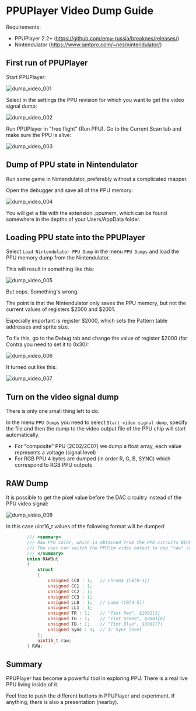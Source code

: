 # PPUPlayer Video Dump Guide

Requirements:
- PPUPlayer 2.2+ (https://github.com/emu-russia/breaknes/releases/)
- Nintendulator (https://www.qmtpro.com/~nes/nintendulator/)

## First run of PPUPlayer

Start PPUPlayer:

![dump_video_001](/UserManual/imgstore/dump_video_001.png)

Select in the settings the PPU revision for which you want to get the video signal dump:

![dump_video_002](/UserManual/imgstore/dump_video_002.png)

Run PPUPlayer in "free flight" (Run PPU). Go to the Current Scan tab and make sure the PPU is alive:

![dump_video_003](/UserManual/imgstore/dump_video_003.png)

## Dump of PPU state in Nintendulator

Run some game in Nintendulator, preferably without a complicated mapper.

Open the debugger and save all of the PPU memory:

![dump_video_004](/UserManual/imgstore/dump_video_004.png)

You will get a file with the extension .ppumem, which can be found somewhere in the depths of your Users/AppData folder.

## Loading PPU state into the PPUPlayer

Select `Load Nintendulator PPU Dump` in the menu `PPU Dumps` and load the PPU memory dump from the Nintendulator.

This will result in something like this:

![dump_video_005](/UserManual/imgstore/dump_video_005.png)

But oops. Something's wrong.

The point is that the Nintendulator only saves the PPU memory, but not the current values of registers $2000 and $2001.

Especially important is register $2000, which sets the Pattern table addresses and sprite size.

To fix this, go to the Debug tab and change the value of register $2000 (for Contra you need to set it to 0x30):

![dump_video_006](/UserManual/imgstore/dump_video_006.png)

It turned out like this:

![dump_video_007](/UserManual/imgstore/dump_video_007.png)

## Turn on the video signal dump

There is only one small thing left to do.

In the menu `PPU Dumps` you need to select `Start video signal dump`, specify the file and then the dump to the video output file of the PPU chip will start automatically.

- For "composite" PPU (2C02/2C07) we dump a float array, each value represents a voltage (signal level)
- For RGB PPU 4 bytes are dumped (in order R, G, B, SYNC) which correspond to RGB PPU outputs

## RAW Dump

It is possible to get the pixel value before the DAC circuitry instead of the PPU video signal:

![dump_video_008](/UserManual/imgstore/dump_video_008.png)

In this case uint16_t values of the following format will be dumped:

```c++
		/// <summary>
		/// Raw PPU color, which is obtained from the PPU circuits BEFORE the video signal generator.
		/// The user can switch the PPUSim video output to use "raw" color, instead of the original (Composite/RGB).
		/// </summary>
		union RAWOut
		{
			struct
			{
				unsigned CC0 : 1;	// Chroma (CB[0-3])
				unsigned CC1 : 1;
				unsigned CC2 : 1;
				unsigned CC3 : 1;
				unsigned LL0 : 1;	// Luma (CB[4-5])
				unsigned LL1 : 1;
				unsigned TR : 1;	// "Tint Red", $2001[5]
				unsigned TG : 1;	// "Tint Green", $2001[6]
				unsigned TB : 1;	// "Tint Blue", $2001[7]
				unsigned Sync : 1;	// 1: Sync level
			};
			uint16_t raw;
		} RAW;
```

## Summary

PPUPlayer has become a powerful tool in exploring PPU. There is a real live PPU living inside of it.

Feel free to push the different buttons in PPUPlayer and experiment. If anything, there is also a presentation (nearby).

